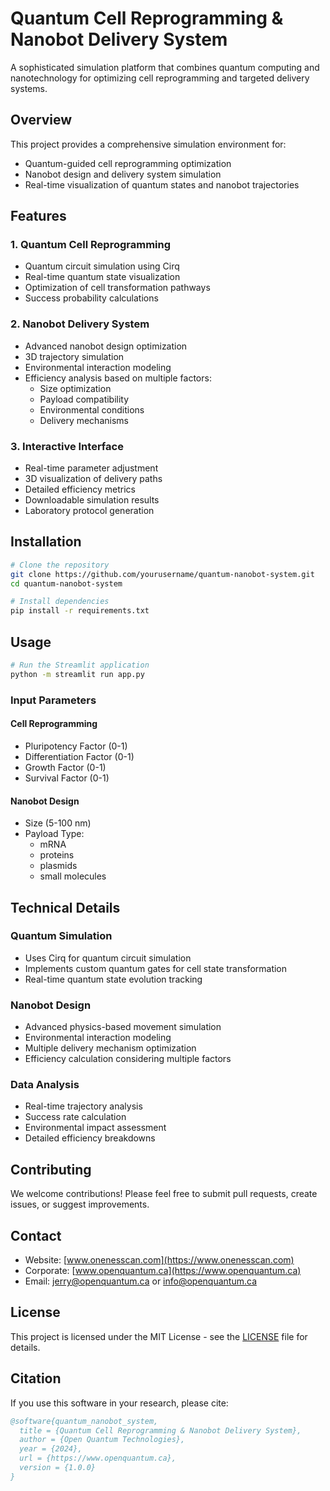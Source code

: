 # Quantum Cell Reprogramming & Nanobot Delivery System

A sophisticated simulation platform that combines quantum computing and nanotechnology for optimizing cell reprogramming and targeted delivery systems.

## Overview

This project provides a comprehensive simulation environment for:
- Quantum-guided cell reprogramming optimization
- Nanobot design and delivery system simulation
- Real-time visualization of quantum states and nanobot trajectories

## Features

### 1. Quantum Cell Reprogramming
- Quantum circuit simulation using Cirq
- Real-time quantum state visualization
- Optimization of cell transformation pathways
- Success probability calculations

### 2. Nanobot Delivery System
- Advanced nanobot design optimization
- 3D trajectory simulation
- Environmental interaction modeling
- Efficiency analysis based on multiple factors:
  - Size optimization
  - Payload compatibility
  - Environmental conditions
  - Delivery mechanisms

### 3. Interactive Interface
- Real-time parameter adjustment
- 3D visualization of delivery paths
- Detailed efficiency metrics
- Downloadable simulation results
- Laboratory protocol generation

## Installation

```bash
# Clone the repository
git clone https://github.com/yourusername/quantum-nanobot-system.git
cd quantum-nanobot-system

# Install dependencies
pip install -r requirements.txt
```

## Usage

```bash
# Run the Streamlit application
python -m streamlit run app.py
```

### Input Parameters

#### Cell Reprogramming
- Pluripotency Factor (0-1)
- Differentiation Factor (0-1)
- Growth Factor (0-1)
- Survival Factor (0-1)

#### Nanobot Design
- Size (5-100 nm)
- Payload Type:
  - mRNA
  - proteins
  - plasmids
  - small molecules

## Technical Details

### Quantum Simulation
- Uses Cirq for quantum circuit simulation
- Implements custom quantum gates for cell state transformation
- Real-time quantum state evolution tracking

### Nanobot Design
- Advanced physics-based movement simulation
- Environmental interaction modeling
- Multiple delivery mechanism optimization
- Efficiency calculation considering multiple factors

### Data Analysis
- Real-time trajectory analysis
- Success rate calculation
- Environmental impact assessment
- Detailed efficiency breakdowns

## Contributing

We welcome contributions! Please feel free to submit pull requests, create issues, or suggest improvements.

## Contact

- Website: [www.onenesscan.com](https://www.onenesscan.com)
- Corporate: [www.openquantum.ca](https://www.openquantum.ca)
- Email: [jerry@openquantum.ca](mailto:jerry@openquantum.ca) or [info@openquantum.ca](mailto:info@openquantum.ca)

## License

This project is licensed under the MIT License - see the [LICENSE](LICENSE) file for details.

## Citation

If you use this software in your research, please cite:

```bibtex
@software{quantum_nanobot_system,
  title = {Quantum Cell Reprogramming & Nanobot Delivery System},
  author = {Open Quantum Technologies},
  year = {2024},
  url = {https://www.openquantum.ca},
  version = {1.0.0}
}
